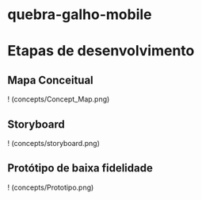 # quebra-galho-mobile

# Etapas de desenvolvimento

## Mapa Conceitual
! (concepts/Concept_Map.png)

## Storyboard
! (concepts/storyboard.png)

## Protótipo de baixa fidelidade
! (concepts/Prototipo.png)